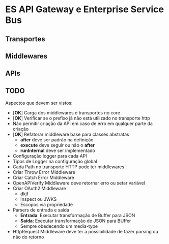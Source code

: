 # ES API Gateway e Enterprise Service Bus

## Transportes

## Middlewares

## APIs

## TODO

Aspectos que devem ser vistos:

- [**OK**] Carga dos middlewares e transportes no core
- [**OK**] Verificar se o prefixo já não está utilizado no transporte http
- Não permitir criação da API em caso de erro em qualquer parte da criação
- [**OK**] Refatorar middleware base para classes abstratas
  - **after** deve ser padrão na definição
  - **execute** deve seguir ou não o **after**
  - **runInternal** deve ser implementado
- Configuração logger para cada API
- Tipos de Logger na configuração global
- Cada Path no transporte HTTP pode ter middlewares
- Criar Throw Error Middleware
- Criar Catch Error Middleware
- OpenAPIVerify Middleware deve retornar erro ou setar variável
- Criar OAuth2 Middleware
  - dkjf
  - Inspect ou JWKS
  - Escopos via propriedade
- Parsers de entrada e saída
  - **Entrada**: Executar transformação de Buffer para JSON
  - **Saída**: Executar transformação de JSON para BUffer
  - Sempre obedecendo um media-type
- HttpRequest Middleware deve ter a possibilidade de fazer parsing ou não do retorno

